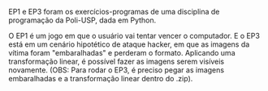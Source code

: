 EP1 e EP3 foram os exercícios-programas de uma disciplina de programação da Poli-USP, dada em Python. 

O EP1 é um jogo em que o usuário vai tentar vencer o computador. 
E o EP3 está em um cenário hipotético de ataque hacker, em que as imagens da vítima foram "embaralhadas" e perderam o formato. Aplicando uma transformação linear, é possível fazer as imagens serem visíveis novamente. (OBS: Para rodar o EP3, é preciso pegar as imagens embaralhadas e a transformação linear dentro do .zip).